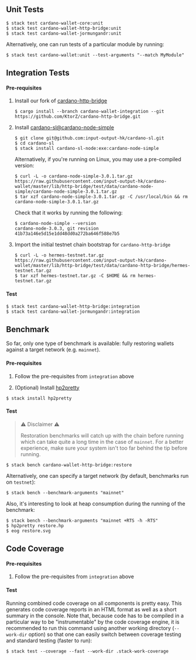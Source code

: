 ## Unit Tests

```
$ stack test cardano-wallet-core:unit
$ stack test cardano-wallet-http-bridge:unit
$ stack test cardano-wallet-jormungandr:unit
```

Alternatively, one can run tests of a particular module by running:

```
$ stack test cardano-wallet:unit --test-arguments "--match MyModule"
```

## Integration Tests

#### Pre-requisites

1. Install our fork of [cardano-http-bridge](https://github.com/KtorZ/cardano-http-bridge)

    ```
    $ cargo install --branch cardano-wallet-integration --git https://github.com/KtorZ/cardano-http-bridge.git
    ```

2. Install [cardano-sl@cardano-node-simple](https://github.com/input-output-hk/cardano-sl)

    ```
    $ git clone git@github.com:input-output-hk/cardano-sl.git
    $ cd cardano-sl
    $ stack install cardano-sl-node:exe:cardano-node-simple
    ```

    Alternatively, if you're running on Linux, you may use a pre-compiled version:

    ```
    $ curl -L -o cardano-node-simple-3.0.1.tar.gz https://raw.githubusercontent.com/input-output-hk/cardano-wallet/master/lib/http-bridge/test/data/cardano-node-simple/cardano-node-simple-3.0.1.tar.gz
    $ tar xzf cardano-node-simple-3.0.1.tar.gz -C /usr/local/bin && rm cardano-node-simple-3.0.1.tar.gz
    ```

    Check that it works by running the following:
    ```
    $ cardano-node-simple --version
    cardano-node-3.0.3, git revision 41b73a146e5d15e1dd48dd0a272ba646f588e7b5
    ```

3. Import the initial testnet chain bootstrap for `cardano-http-bridge`

    ```
    $ curl -L -o hermes-testnet.tar.gz https://raw.githubusercontent.com/input-output-hk/cardano-wallet/master/lib/http-bridge/test/data/cardano-http-bridge/hermes-testnet.tar.gz
    $ tar xzf hermes-testnet.tar.gz -C $HOME && rm hermes-testnet.tar.gz
    ```

#### Test

```
$ stack test cardano-wallet-http-bridge:integration
$ stack test cardano-wallet-jormungandr:integration
```

## Benchmark

So far, only one type of benchmark is available: fully restoring wallets
against a target network (e.g. `mainnet`).

#### Pre-requisites

1. Follow the pre-requisites from `integration` above

2. (Optional) Install [hp2pretty](https://www.stackage.org/nightly-2019-03-25/package/hp2pretty-0.9)

```
$ stack install hp2pretty
```

#### Test

> :warning: Disclaimer :warning: 
>
> Restoration benchmarks will catch up with the chain before running which can
> take quite a long time in the case of `mainnet`. For a better experience, make
> sure your system isn't too far behind the tip before running.

```
$ stack bench cardano-wallet-http-bridge:restore
```

Alternatively, one can specify a target network (by default, benchmarks run on `testnet`):

```
$ stack bench --benchmark-arguments "mainnet"
```

Also, it's interesting to look at heap consumption during the running of the benchmark:

```
$ stack bench --benchmark-arguments "mainnet +RTS -h -RTS"
$ hp2pretty restore.hp
$ eog restore.svg
```

## Code Coverage

#### Pre-requisites

1. Follow the pre-requisites from `integration` above

#### Test

Running combined code coverage on all components is pretty easy. This generates code coverage reports in an HTML format as well as a short summary in the console. Note that, because code has to be compiled in a particular way to be "instrumentable" by the code coverage engine, it is recommended to run this command using another working directory (`--work-dir` option) so that one can easily switch between coverage testing and standard testing (faster to run):

```
$ stack test --coverage --fast --work-dir .stack-work-coverage
```